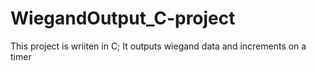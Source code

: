 # WiegandOutput_C-project
This project is wriiten in C;
It outputs wiegand data and increments on a timer
